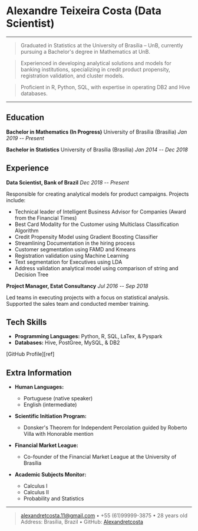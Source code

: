 # Alexandre Teixeira Costa (Data Scientist)

----

> Graduated in Statistics at the University of Brasília – UnB, currently pursuing a Bachelor's degree in Mathematics at UnB.

> Experienced in developing analytical solutions and models for banking institutions, specializing in credit product propensity, registration validation, and cluster models.

> Proficient in R, Python, SQL, with expertise in operating DB2 and Hive databases.
----

## Education

**Bachelor in Mathematics (In Progress)**
University of Brasília (Brasília)
*Jan 2019 -- Present*

**Bachelor in Statistics**
University of Brasília (Brasília)
*Jan 2014 -- Dec 2018*

## Experience

**Data Scientist, Bank of Brazil**
*Dec 2018 -- Present*

Responsible for creating analytical models for product campaigns. Projects include:
- Technical leader of Intelligent Business Advisor for Companies (Award from the Financial Times)
- Best Card Modality for the Customer using Multiclass Classification Algorithm
- Credit Propensity Model using Gradient Boosting Classifier
- Streamlining Documentation in the hiring process
- Customer segmentation using FAMD and Kmeans
- Registration validation using Machine Learning
- Text segmentation for Executives using LDA
- Address validation analytical model using comparison of string and Decision Tree

**Project Manager, Estat Consultancy**
*Jul 2016 -- Sep 2018*

Led teams in executing projects with a focus on statistical analysis. Supported the sales team and conducted member training.

## Tech Skills

- **Programming Languages:** Python, R, SQL, LaTex, & Pyspark
- **Databases:** Hive, PostGree, MySQL, & DB2

[GitHub Profile][ref]

## Extra Information

- **Human Languages:**
  - Portuguese (native speaker)
  - English (intermediate)

- **Scientific Initiation Program:**
  - Donsker's Theorem for Independent Percolation guided by Roberto Villa with Honorable mention

- **Financial Market League:**
  - Co-founder of the Financial Market League at the University of Brasília

- **Academic Subjects Monitor:**
  - Calculus I
  - Calculus II
  - Probability and Statistics

----

> [alexandretcosta.11@gmail.com](mailto:alexandretcosta.11@gmail.com) • +55 (61)99999-3875 • 28 years old\
> Address: Brasília, Brazil • GitHub: [Alexandretcosta](https://github.com/Alexandretcosta)
